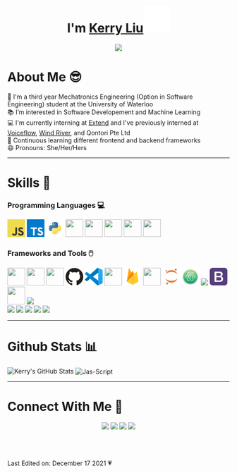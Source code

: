 <h1 align="center">I'm <a href="https://github.com/kerry918">Kerry Liu<a><img src="https://github.com/Kathryn-Jie/Kathryn-Jie/blob/main/wave.gif" width="60px"/></h1>
<p align="center">
  <img src="https://readme-typing-svg.herokuapp.com?lines=Mechatronics+Engineering+Student;Full+Stack+Developer;DS%20|%20AI%20|%20ML%20Enthusiast;Always%20learning%20new%20things&center=true&width=400&height=50">
</p>
  
<h1>About Me 😎</h1>
🏫 I'm a third year Mechatronics Engineering (Option in Software Engineering) student at the University of Waterloo <br /> 
📚 I’m interested in Software Developement and Machine Learning<br />
💻 I'm currently interning at <a href="https://www.paywithextend.com/"> Extend</a> and I've previously interned at <a href="https://www.voiceflow.com/"> Voiceflow</a>, <a href="https://www.windriver.com/"> Wind River</a>, and Qontori Pte Ltd <br/>
🌱 Continuous learning different frontend and backend frameworks <br />
😄 Pronouns: She/Her/Hers <br />
<!-- ⚡ Fun fact: I can solve more than ten different kinds of Rubik's Cubes 🧠 <br /> -->

---
<h1>Skills 🔧</h1>
<h3>Programming Languages 💻</h3>
<code><img height="40" width="40" src="https://raw.githubusercontent.com/github/explore/80688e429a7d4ef2fca1e82350fe8e3517d3494d/topics/javascript/javascript.png"></code>
<code><img height="40" width="40" src="https://raw.githubusercontent.com/github/explore/80688e429a7d4ef2fca1e82350fe8e3517d3494d/topics/typescript/typescript.png"></code>
<code><img height="40" width="40" src="https://raw.githubusercontent.com/github/explore/80688e429a7d4ef2fca1e82350fe8e3517d3494d/topics/python/python.png"></code>
<code><img height="40" width="40" src="https://www.naveedashfaq.me/img/c++.png"></code>
<code><img height="40" width="40" src="https://cdn.iconscout.com/icon/free/png-512/c-programming-569564.png"></code>
<code><img height="40" width="40" src="https://images.vexels.com/media/users/3/166401/isolated/preview/b82aa7ac3f736dd78570dd3fa3fa9e24-java-programming-language-icon-by-vexels.png"></code>
<code><img height="40" width="40" src="https://www.vectorlogo.zone/logos/w3_html5/w3_html5-icon.svg"></code>
<code><img height="40" width="40" src="https://cdn.iconscout.com/icon/free/png-256/css-131-722685.png"></code>

  
<h3>Frameworks and Tools 🖱️</h3>
  
<code><img height="40" width="40" src="https://cdn4.iconfinder.com/data/icons/logos-3/600/React.js_logo-512.png"></code>
  <code><img height="40" width="40" src="https://www.vectorlogo.zone/logos/vuejs/vuejs-icon.svg"></code>
<code><img height="40" width="40" src="https://upload.wikimedia.org/wikipedia/commons/thumb/3/3f/Git_icon.svg/1024px-Git_icon.svg.png"></code>
<code><img height="40" width="40" src="https://raw.githubusercontent.com/github/explore/80688e429a7d4ef2fca1e82350fe8e3517d3494d/topics/github-api/github-api.png"></code>
<code><img height="40" width="40" src="https://raw.githubusercontent.com/github/explore/80688e429a7d4ef2fca1e82350fe8e3517d3494d/topics/visual-studio-code/visual-studio-code.png" /></code>
<code><img height="40" width="40" src="https://www.vectorlogo.zone/logos/npmjs/npmjs-tile.svg" /></code>
<code><img height="40" width="40" src="https://raw.githubusercontent.com/github/explore/80688e429a7d4ef2fca1e82350fe8e3517d3494d/topics/firebase/firebase.png"></code>
<code><img height="40" width="40" src="https://www.vectorlogo.zone/logos/djangoproject/djangoproject-icon.svg"></code>
<code><img height="40" width="40" src="https://raw.githubusercontent.com/github/explore/80688e429a7d4ef2fca1e82350fe8e3517d3494d/topics/jupyter-notebook/jupyter-notebook.png"></code>
<code><img height="40" width="40" src="https://raw.githubusercontent.com/github/explore/80688e429a7d4ef2fca1e82350fe8e3517d3494d/topics/atom/atom.png"></code>
<code><img height="40" src="https://www.vectorlogo.zone/logos/heroku/heroku-icon.svg"></code>
<code><img height="40" width="40" src="https://raw.githubusercontent.com/github/explore/80688e429a7d4ef2fca1e82350fe8e3517d3494d/topics/bootstrap/bootstrap.png"></code>
<code><img height="40" width="40" src="https://www.vectorlogo.zone/logos/google_analytics/google_analytics-icon.svg"></code>
<code><img height="40" src="https://www.vectorlogo.zone/logos/figma/figma-icon.svg"></code>  
<code><img height="40" src="https://www.vectorlogo.zone/logos/mysql/mysql-ar21.svg"></code>
<code><img height="40" src="https://www.vectorlogo.zone/logos/nodejs/nodejs-ar21.svg"></code>
<code><img height="40" src="https://www.vectorlogo.zone/logos/pocoo_flask/pocoo_flask-ar21.svg"></code>
<code><img height="40" src="https://www.vectorlogo.zone/logos/linux/linux-ar21.svg"></code>
<code><img height="40" src="https://www.vectorlogo.zone/logos/yarnpkg/yarnpkg-ar21.svg"></code>
  

  
  
<!-- --- 
  
<h1>Work Experience and Involvements 💡</h1>
  <em>Frontend Engineer</em> @ <a href="https://globalspark.world/#/"> Global Spark </a>  ---  Apr 2021 - Present <br />
  <em>Full Stack Developer Intern</em> @ <a href="https://www.voiceflow.com/"> Voiceflow </a> (Creator Team)  ---  Sep 2021 - Dec 2021 <br />
  <em>Frontend Team Lead</em> @ <a href="https://www.techplusuw.org/"> Tech+ UW </a>  ---  Aug 2021 - Dec 2021<br />
  <em>Full Stack Developer</em> @ <a href="https://www.techplusuw.org/"> Tech+ UW </a>  ---  Aug 2020 - Aug 2021<br />
  <em>Software Developer</em> @ <a href="https://uwaterloo.ewb.ca/en/"> Engineers Without Borders Canada </a>  ---  May 2021 - Sep 2021 <br />
  <em>Software Developer and Tester Intern</em> @ <a href="https://www.windriver.com/"> Wind River </a> (VxWorks)  ---  Jan 2021 - Apr 2021 <br />
  <em>Full Stack Developer Intern</em> @ Qontori Pte Ltd  ---  Jun 2020 - Sep 2020 <br />
   -->
  
--- 
<h1>Github Stats 📊</h1>
<img src="https://github-readme-stats.vercel.app/api?username=kerry918&show_icons=true&hide_border=true&count_private=true&theme=radical&icon_color=fad000" alt="Kerry's GitHub Stats"> 
<img align="center" src="https://github-readme-streak-stats.herokuapp.com/?user=kerry918&count_private=false&theme=radical" alt="Jas-Script" />

  
---
  
<h1>Connect With Me 🔗</h1>

<p align="center">
<a href="https://www.linkedin.com/in/uwkerryliu/"><img src="https://img.shields.io/badge/-Kerry%20Liu-0077B5?style=for-the-badge&logo=Linkedin&logoColor=white"/></a>
<a href="https://devpost.com/kerry918"><img src="https://img.shields.io/badge/-kerry918-13888a?style=for-the-badge&logo=devpost&logoColor=white"/></a>
<a href="mailto:k269liu@uwaterloo.ca"><img src="https://img.shields.io/badge/-k269liu@uwaterloo.ca-D14836?style=for-the-badge&logo=Gmail&logoColor=white"/></a>
<a href="https://www.instagram.com/kerryliu918/"><img src="https://img.shields.io/badge/-kerryliu918-E4405F?style=for-the-badge&logo=Instagram&logoColor=white"/></a>
</p>
  
<br/> 
<br/> 
<br/> 
Last Edited on: December 17 2021 💗
